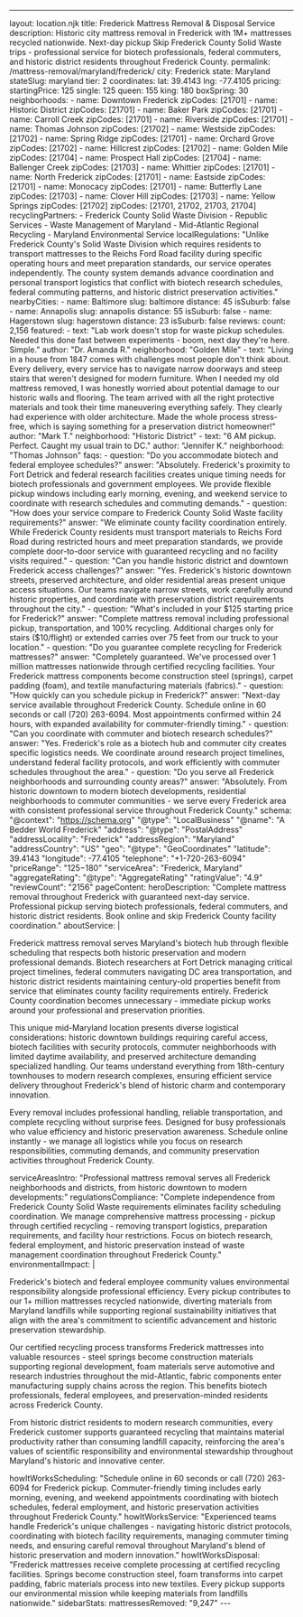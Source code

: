 ---
layout: location.njk
title: Frederick Mattress Removal & Disposal Service
description: Historic city mattress removal in Frederick with 1M+ mattresses recycled nationwide. Next-day pickup Skip Frederick County Solid Waste trips - professional service for biotech professionals, federal commuters, and historic district residents throughout Frederick County.
permalink: /mattress-removal/maryland/frederick/
city: Frederick state: Maryland stateSlug: maryland tier: 2 coordinates: lat: 39.4143 lng: -77.4105 pricing: startingPrice: 125 single: 125 queen: 155 king: 180 boxSpring: 30 neighborhoods: - name: Downtown Frederick zipCodes: [21701] - name: Historic District zipCodes: [21701] - name: Baker Park zipCodes: [21701] - name: Carroll Creek zipCodes: [21701] - name: Riverside zipCodes: [21701] - name: Thomas Johnson zipCodes: [21702] - name: Westside zipCodes: [21702] - name: Spring Ridge zipCodes: [21701] - name: Orchard Grove zipCodes: [21702] - name: Hillcrest zipCodes: [21702] - name: Golden Mile zipCodes: [21704] - name: Prospect Hall zipCodes: [21704] - name: Ballenger Creek zipCodes: [21703] - name: Whittier zipCodes: [21701] - name: North Frederick zipCodes: [21701] - name: Eastside zipCodes: [21701] - name: Monocacy zipCodes: [21701] - name: Butterfly Lane zipCodes: [21703] - name: Clover Hill zipCodes: [21703] - name: Yellow Springs zipCodes: [21702] zipCodes: [21701, 21702, 21703, 21704] recyclingPartners: - Frederick County Solid Waste Division - Republic Services - Waste Management of Maryland - Mid-Atlantic Regional Recycling - Maryland Environmental Service localRegulations: "Unlike Frederick County's Solid Waste Division which requires residents to transport mattresses to the Reichs Ford Road facility during specific operating hours and meet preparation standards, our service operates independently. The county system demands advance coordination and personal transport logistics that conflict with biotech research schedules, federal commuting patterns, and historic district preservation activities." nearbyCities: - name: Baltimore slug: baltimore distance: 45 isSuburb: false - name: Annapolis slug: annapolis distance: 55 isSuburb: false - name: Hagerstown slug: hagerstown distance: 23 isSuburb: false reviews: count: 2,156 featured: - text: "Lab work doesn't stop for waste pickup schedules. Needed this done fast between experiments - boom, next day they're here. Simple." author: "Dr. Amanda R." neighborhood: "Golden Mile" - text: "Living in a house from 1847 comes with challenges most people don't think about. Every delivery, every service has to navigate narrow doorways and steep stairs that weren't designed for modern furniture. When I needed my old mattress removed, I was honestly worried about potential damage to our historic walls and flooring. The team arrived with all the right protective materials and took their time maneuvering everything safely. They clearly had experience with older architecture. Made the whole process stress-free, which is saying something for a preservation district homeowner!" author: "Mark T." neighborhood: "Historic District" - text: "6 AM pickup. Perfect. Caught my usual train to DC." author: "Jennifer K." neighborhood: "Thomas Johnson" faqs: - question: "Do you accommodate biotech and federal employee schedules?" answer: "Absolutely. Frederick's proximity to Fort Detrick and federal research facilities creates unique timing needs for biotech professionals and government employees. We provide flexible pickup windows including early morning, evening, and weekend service to coordinate with research schedules and commuting demands." - question: "How does your service compare to Frederick County Solid Waste facility requirements?" answer: "We eliminate county facility coordination entirely. While Frederick County residents must transport materials to Reichs Ford Road during restricted hours and meet preparation standards, we provide complete door-to-door service with guaranteed recycling and no facility visits required." - question: "Can you handle historic district and downtown Frederick access challenges?" answer: "Yes. Frederick's historic downtown streets, preserved architecture, and older residential areas present unique access situations. Our teams navigate narrow streets, work carefully around historic properties, and coordinate with preservation district requirements throughout the city." - question: "What's included in your $125 starting price for Frederick?" answer: "Complete mattress removal including professional pickup, transportation, and 100% recycling. Additional charges only for stairs ($10/flight) or extended carries over 75 feet from our truck to your location." - question: "Do you guarantee complete recycling for Frederick mattresses?" answer: "Completely guaranteed. We've processed over 1 million mattresses nationwide through certified recycling facilities. Your Frederick mattress components become construction steel (springs), carpet padding (foam), and textile manufacturing materials (fabrics)." - question: "How quickly can you schedule pickup in Frederick?" answer: "Next-day service available throughout Frederick County. Schedule online in 60 seconds or call (720) 263-6094. Most appointments confirmed within 24 hours, with expanded availability for commuter-friendly timing." - question: "Can you coordinate with commuter and biotech research schedules?" answer: "Yes. Frederick's role as a biotech hub and commuter city creates specific logistics needs. We coordinate around research project timelines, understand federal facility protocols, and work efficiently with commuter schedules throughout the area." - question: "Do you serve all Frederick neighborhoods and surrounding county areas?" answer: "Absolutely. From historic downtown to modern biotech developments, residential neighborhoods to commuter communities - we serve every Frederick area with consistent professional service throughout Frederick County." schema: "@context": "https://schema.org" "@type": "LocalBusiness" "@name": "A Bedder World Frederick" "address": "@type": "PostalAddress" "addressLocality": "Frederick" "addressRegion": "Maryland" "addressCountry": "US" "geo": "@type": "GeoCoordinates" "latitude": 39.4143 "longitude": -77.4105 "telephone": "+1-720-263-6094" "priceRange": "$125-$180" "serviceArea": "Frederick, Maryland" "aggregateRating": "@type": "AggregateRating" "ratingValue": "4.9" "reviewCount": "2156" pageContent: heroDescription: "Complete mattress removal throughout Frederick with guaranteed next-day service. Professional pickup serving biotech professionals, federal commuters, and historic district residents. Book online and skip Frederick County facility coordination." aboutService: | <p>Frederick mattress removal serves Maryland's biotech hub through flexible scheduling that respects both historic preservation and modern professional demands. Biotech researchers at Fort Detrick managing critical project timelines, federal commuters navigating DC area transportation, and historic district residents maintaining century-old properties benefit from service that eliminates county facility requirements entirely. Frederick County coordination becomes unnecessary - immediate pickup works around your professional and preservation priorities.</p> <p>This unique mid-Maryland location presents diverse logistical considerations: historic downtown buildings requiring careful access, biotech facilities with security protocols, commuter neighborhoods with limited daytime availability, and preserved architecture demanding specialized handling. Our teams understand everything from 18th-century townhouses to modern research complexes, ensuring efficient service delivery throughout Frederick's blend of historic charm and contemporary innovation.</p> <p>Every removal includes professional handling, reliable transportation, and complete recycling without surprise fees. Designed for busy professionals who value efficiency and historic preservation awareness. Schedule online instantly - we manage all logistics while you focus on research responsibilities, commuting demands, and community preservation activities throughout Frederick County.</p> serviceAreasIntro: "Professional mattress removal serves all Frederick neighborhoods and districts, from historic downtown to modern developments:" regulationsCompliance: "Complete independence from Frederick County Solid Waste requirements eliminates facility scheduling coordination. We manage comprehensive mattress processing - pickup through certified recycling - removing transport logistics, preparation requirements, and facility hour restrictions. Focus on biotech research, federal employment, and historic preservation instead of waste management coordination throughout Frederick County." environmentalImpact: | <p>Frederick's biotech and federal employee community values environmental responsibility alongside professional efficiency. Every pickup contributes to our 1+ million mattresses recycled nationwide, diverting materials from Maryland landfills while supporting regional sustainability initiatives that align with the area's commitment to scientific advancement and historic preservation stewardship.</p> <p>Our certified recycling process transforms Frederick mattresses into valuable resources - steel springs become construction materials supporting regional development, foam materials serve automotive and research industries throughout the mid-Atlantic, fabric components enter manufacturing supply chains across the region. This benefits biotech professionals, federal employees, and preservation-minded residents across Frederick County.</p> <p>From historic district residents to modern research communities, every Frederick customer supports guaranteed recycling that maintains material productivity rather than consuming landfill capacity, reinforcing the area's values of scientific responsibility and environmental stewardship throughout Maryland's historic and innovative center.</p> howItWorksScheduling: "Schedule online in 60 seconds or call (720) 263-6094 for Frederick pickup. Commuter-friendly timing includes early morning, evening, and weekend appointments coordinating with biotech schedules, federal employment, and historic preservation activities throughout Frederick County." howItWorksService: "Experienced teams handle Frederick's unique challenges - navigating historic district protocols, coordinating with biotech facility requirements, managing commuter timing needs, and ensuring careful removal throughout Maryland's blend of historic preservation and modern innovation." howItWorksDisposal: "Frederick mattresses receive complete processing at certified recycling facilities. Springs become construction steel, foam transforms into carpet padding, fabric materials process into new textiles. Every pickup supports our environmental mission while keeping materials from landfills nationwide." sidebarStats: mattressesRemoved: "9,247" ---